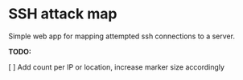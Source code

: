 # SSH attack map

Simple web app for mapping attempted ssh connections to a server.

**TODO:**

[ ] Add count per IP or location, increase marker size accordingly



